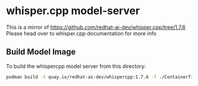# whisper.cpp model-server

This is a mirror of https://github.com/redhat-ai-dev/whisper.cpp/tree/1.7.6 
Please head over to whisper.cpp documentation for more info

## Build Model Image

To build the whispercpp model server from this directory:

```bash
podman build -t quay.io/redhat-ai-dev/whispercpp:1.7.6 -f ./Containerfile 
```
